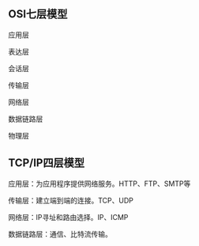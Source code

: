 ## OSI七层模型

应用层

表达层

会话层

传输层

网络层

数据链路层

物理层



## TCP/IP四层模型

应用层：为应用程序提供网络服务。HTTP、FTP、SMTP等

传输层：建立端到端的连接。TCP、UDP

网络层：IP寻址和路由选择。IP、ICMP

数据链路层：通信、比特流传输。